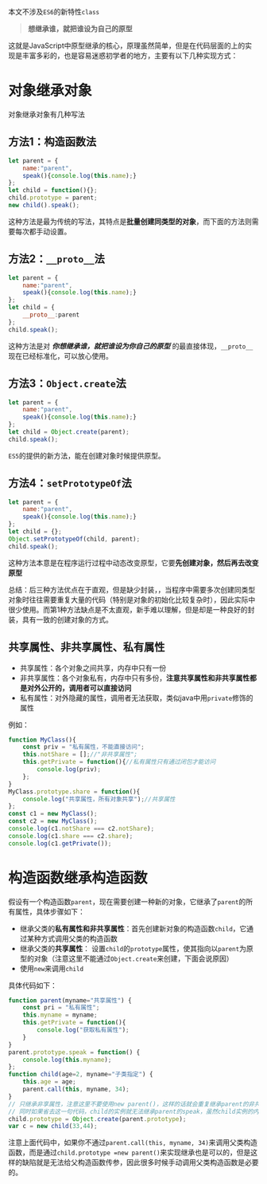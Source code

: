 本文不涉及`ES6`的新特性`class`


> **想继承谁，就把谁设为自己的原型**

这就是JavaScript中原型继承的核心，原理虽然简单，但是在代码层面的上的实现是丰富多彩的，也是容易迷惑初学者的地方，主要有以下几种实现方式：

# 对象继承对象
对象继承对象有几种写法
## 方法1：构造函数法
```JavaScript
let parent = {
	name:"parent",
	speak(){console.log(this.name);}
};
let child = function(){};
child.prototype = parent;
new child().speak();	
```
这种方法是最为传统的写法，其特点是**批量创建同类型的对象**，而下面的方法则需要每次都手动设置。



## 方法2：`__proto__`法
```JavaScript
let parent = {
	name:"parent",
	speak(){console.log(this.name);}
};
let child = {
	__proto__:parent
};
child.speak();	
```
这种方法是对 ***你想继承谁，就把谁设为你自己的原型*** 的最直接体现，`__proto__`现在已经标准化，可以放心使用。


## 方法3：`Object.create`法
```JavaScript
let parent = {
	name:"parent",
	speak(){console.log(this.name);}
};
let child = Object.create(parent);
child.speak();	
```
`ES5`的提供的新方法，能在创建对象时候提供原型。


## 方法4：`setPrototypeOf`法
```JavaScript
let parent = {
	name:"parent",
	speak(){console.log(this.name);}
};
let child = {};
Object.setPrototypeOf(child, parent);
child.speak();
```
这种方法本意是在程序运行过程中动态改变原型，它要**先创建对象，然后再去改变原型**

总结：后三种方法优点在于直观，但是缺少封装，，当程序中需要多次创建同类型对象时往往需要重复大量的代码（特别是对象的初始化比较复杂时），因此实际中很少使用。而第1种方法缺点是不太直观，新手难以理解，但是却是一种良好的封装，具有一致的创建对象的方式。

## 共享属性、非共享属性、私有属性
* 共享属性：各个对象之间共享，内存中只有一份
* 非共享属性：各个对象私有，内存中只有多份，**注意共享属性和非共享属性都是对外公开的，调用者可以直接访问**
* 私有属性：对外隐藏的属性，调用者无法获取，类似java中用`private`修饰的属性

例如：
```JavaScript
function MyClass(){
	const priv = "私有属性，不能直接访问";
	this.notShare = [];//"非共享属性";
	this.getPrivate = function(){//私有属性只有通过闭包才能访问
		console.log(priv);
	};
}
MyClass.prototype.share = function(){
	console.log("共享属性，所有对象共享");//共享属性
};
const c1 = new MyClass();
const c2 = new MyClass();
console.log(c1.notShare === c2.notShare);
console.log(c1.share === c2.share);
console.log(c1.getPrivate());
```

# 构造函数继承构造函数
假设有一个构造函数`parent`，现在需要创建一种新的对象，它继承了`parent`的所有属性，具体步骤如下：

* 继承父类的**私有属性和非共享属性**：首先创建新对象的构造函数`child`，它通过某种方式调用父类的构造函数
* 继承父类的**共享属性**： 设置`child`的`prototype`属性，使其指向以`parent`为原型的对象（注意这里不能通过`Object.create`来创建，下面会说原因）
* 使用`new`来调用`child`

具体代码如下：
```JavaScript
function parent(myname="共享属性") {
	const pri = "私有属性";
	this.myname = myname;
	this.getPrivate = function(){
		console.log("获取私有属性");
	}
}
parent.prototype.speak = function() {
	console.log(this.myname);
};
function child(age=2, myname="子类指定") {
	this.age = age;
	parent.call(this, myname, 34);
}
// 只继承非享属性，注意这里不要使用new parent()，这样的话就会重复继承parent的非共享属性了
// 同时如果省去这一句代码，child的实例就无法继承parent的speak，虽然child实例的内部有一个parent的实例，但是child的this**没有引用parent实例的任何属性**。
child.prototype = Object.create(parent.prototype);
var c = new child(33,44);
```
注意上面代码中，如果你不通过`parent.call(this, myname, 34)`来调用父类构造函数，而是通过`child.prototype =new parent()`来实现继承也是可以的，但是这样的缺陷就是无法给父构造函数传参，因此很多时候手动调用父类构造函数是必要的。



